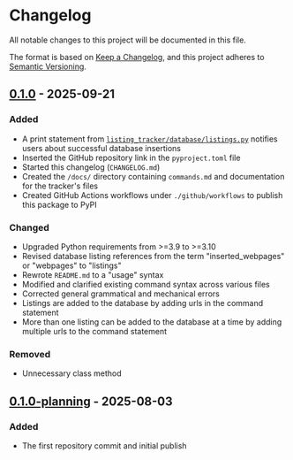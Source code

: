 # Changelog

All notable changes to this project will be documented in this file.

The format is based on [Keep a Changelog](https://keepachangelog.com/en/1.1.0/),
and this project adheres to [Semantic Versioning](https://semver.org/spec/v2.0.0.html).

## [0.1.0] - 2025-09-21

### Added
- A print statement from [`listing_tracker/database/listings.py`](/listing_tracker/database/listings.py) notifies users about successful database insertions
- Inserted the GitHub repository link in the `pyproject.toml` file
- Started this changelog (`CHANGELOG.md`)
- Created the `/docs/` directory containing `commands.md` and documentation for the tracker's files
- Created GitHub Actions workflows under `./github/workflows` to publish this package to PyPI

### Changed
- Upgraded Python requirements from >=3.9 to >=3.10
- Revised database listing references from the term "inserted_webpages" or "webpages" to "listings"
- Rewrote `README.md` to a "usage" syntax 
- Modified and clarified existing command syntax across various files
- Corrected general grammatical and mechanical errors
- Listings are added to the database by adding urls in the command statement
- More than one listing can be added to the database at a time by adding multiple urls to the command statement

### Removed
- Unnecessary class method

## [0.1.0-planning] - 2025-08-03

### Added
- The first repository commit and initial publish

[0.1.0]: https://github.com/MICHI64N/listing_tracker/compare/v0.1.0-planning...v0.1.0
[0.1.0-planning]: https://github.com/MICHI64N/listing_tracker/releases/tag/v0.1.0-planning